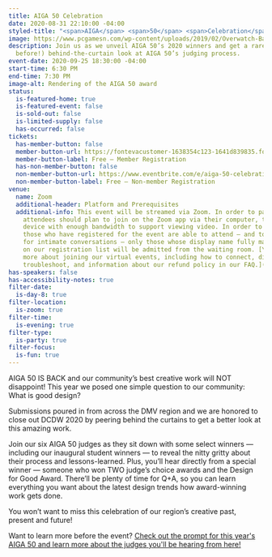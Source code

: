 ```yaml
---
title: AIGA 50 Celebration
date: 2020-08-31 22:10:00 -04:00
styled-title: "<span>AIGA</span> <span>50</span> <span>Celebration</span>"
image: https://www.pcgamesn.com/wp-content/uploads/2019/02/Overwatch-Baptiste-Abilities.jpg
description: Join us as we unveil AIGA 50’s 2020 winners and get a rare (never done
  before!) behind-the-curtain look at AIGA 50’s judging process.
event-date: 2020-09-25 18:30:00 -04:00
start-time: 6:30 PM
end-time: 7:30 PM
image-alt: Rendering of the AIGA 50 award
status:
  is-featured-home: true
  is-featured-event: false
  is-sold-out: false
  is-limited-supply: false
  has-occurred: false
tickets:
  has-member-button: false
  member-button-url: https://fontevacustomer-1638354c123-1641d839835.force.com/services/oauth2/authorize?client_id=3MVG9nthuDc9owbcOq7_07W.HriOQQPWTbMkrpOla.ajDQlTHf4_uby_mhwylcX.mJBU2O2SppTiZMS0J_HJd&response_type=code&redirect_uri=https://ikit.aiga.org/ikit_national_util/ikit-national-util-sso-redirect/&state=https%3A%2F%2Fdc.aiga.org%2Fevent%2Faiga-50-celebration%2F%3Fredirect_source%3Deventbrite_register
  member-button-label: Free — Member Registration
  has-non-member-button: false
  non-member-button-url: https://www.eventbrite.com/e/aiga-50-celebration-tickets-118852146971
  non-member-button-label: Free — Non-member Registration
venue:
  name: Zoom
  additional-header: Platform and Prerequisites
  additional-info: This event will be streamed via Zoom. In order to participate fully,
    attendees should plan to join on the Zoom app via their computer, tablet, or mobile
    device with enough bandwidth to support viewing video. In order to ensure only
    those who have registered for the event are able to attend — and to create space
    for intimate conversations — only those whose display name fully matches the name
    on our registration list will be admitted from the waiting room. [You can find
    more about joining our virtual events, including how to connect, directions to
    troubleshoot, and information about our refund policy in our FAQ.](/faqs)
has-speakers: false
has-accessibility-notes: true
filter-date:
  is-day-8: true
filter-location:
  is-zoom: true
filter-time:
  is-evening: true
filter-type:
  is-party: true
filter-focus:
  is-fun: true
---
```


AIGA 50 IS BACK and our community’s best creative work will NOT disappoint! This year we posed one simple question to our community: What is good design?

Submissions poured in from across the DMV region and we are honored to close out DCDW 2020 by peering behind the curtains to get a better look at this amazing work.

Join our six AIGA 50 judges as they sit down with some select winners — including our inaugural student winners — to reveal the nitty gritty about their process and lessons-learned. Plus, you’ll hear directly from a special winner — someone who won TWO judge’s choice awards and the Design for Good Award. There’ll be plenty of time for Q+A, so you can learn everything you want about the latest design trends how award-winning work gets done.

You won’t want to miss this celebration of our region’s creative past, present and future!

Want to learn more before the event? [Check out the prompt for this year's AIGA 50 and learn more about the judges you'll be hearing from here!](https://www.aiga50dc.org/)
